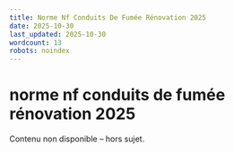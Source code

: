 ```yaml
---
title: Norme Nf Conduits De Fumée Rénovation 2025
date: 2025-10-30
last_updated: 2025-10-30
wordcount: 13
robots: noindex
---
```


# norme nf conduits de fumée rénovation 2025

Contenu non disponible – hors sujet.